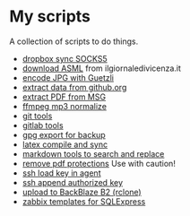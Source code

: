 # My scripts

A collection of scripts to do things.

* [dropbox sync SOCKS5](Dropbox-Sync-SOCKS5/)
* [download ASML](ilgiornaledivicenza.it/) from ilgiornaledivicenza.it
* [encode JPG with Guetzli](bat_guetzli/)
* [extract data from github.org](extract-data-from-github-org/)
* [extract PDF from MSG](extract_PDF_from_MSG/)
* [ffmpeg mp3 normalize](ffmpeg_mp3_normalize/)
* [git tools](git/)
* [gitlab tools](gitlab/)
* [gpg export for backup](gpg_export/)
* [latex compile and sync](tex-compile-and-sync/)
* [markdown tools to search and replace](md_tools/)
* [remove pdf protections](removepdfprotections/) Use with caution!
* [ssh load key in agent](ssh_loadkey/)
* [ssh append authorized key](ssh_authorizekey/)
* [upload to BackBlaze B2 (rclone)](backblazeB2)
* [zabbix templates for SQLExpress](zabbix/)
